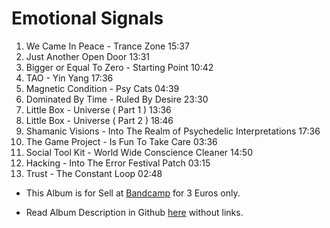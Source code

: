 # Emotional Signals

1. We Came In Peace - Trance Zone 15:37
2. Just Another Open Door 13:31
3. Bigger or Equal To Zero - Starting Point 10:42
4. TAO - Yin Yang 17:36
5. Magnetic Condition - Psy Cats 04:39
6. Dominated By Time - Ruled By Desire 23:30
7. Little Box - Universe ( Part 1 ) 13:36
8. Little Box - Universe ( Part 2 ) 18:46
9. Shamanic Visions - Into The Realm of Psychedelic Interpretations 17:36
10. The Game Project - Is Fun To Take Care 03:36
11. Social Tool Kit - World Wide Conscience Cleaner 14:50
12. Hacking - Into The Error Festival Patch 03:15
13. Trust - The Constant Loop 02:48

- This Album is for Sell at [Bandcamp](https://odicforcesounds.bandcamp.com/album/emotional-signals) for 3 Euros only.

- Read Album Description in Github [here](../../Dreams/Descriptions/Emotional_Signals.md) without links.
